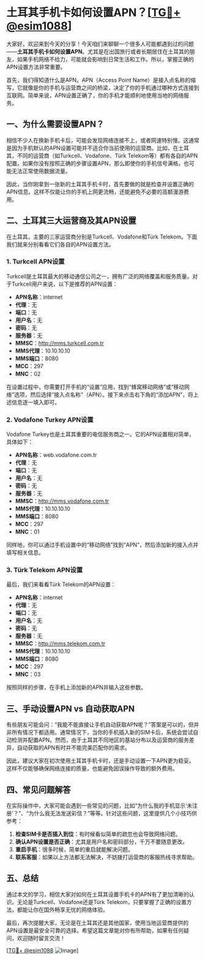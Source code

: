 # 土耳其手机卡如何设置APN？[[TG💪+ @esim1088](https://t.me/s/esim1088)]

大家好，欢迎来到今天的分享！今天咱们来聊聊一个很多人可能都遇到过的问题——**土耳其手机卡如何设置APN**。尤其是在出国旅行或者长期居住在土耳其的朋友，如果手机网络不给力，可能就会影响到日常生活和工作。所以，掌握正确的APN设置方法非常重要。

首先，我们得知道什么是APN。APN（Access Point Name）是接入点名称的缩写，它就像是你的手机与运营商之间的桥梁，决定了你的手机通过哪种方式连接到互联网。简单来说，APN设置正确了，你的手机才能顺利地使用当地的网络服务。

## 一、为什么需要设置APN？

相信不少人在换新手机卡后，可能会发现网络连接不上，或者网速特别慢。这通常是因为手机默认的APN设置可能并不适合你当前使用的运营商。比如，在土耳其，不同的运营商（如Turkcell、Vodafone、Türk Telekom等）都有各自的APN配置。如果你没有按照正确的步骤设置APN，那么即使你的手机信号满格，也可能无法正常使用数据流量。

因此，当你刚拿到一张新的土耳其手机卡时，首先要做的就是检查并设置正确的APN信息。这样不仅能让你的手机上网更流畅，还能避免不必要的高额漫游费用。

## 二、土耳其三大运营商及其APN设置

在土耳其，主要的三家运营商分别是Turkcell、Vodafone和Türk Telekom。下面我们就来分别看看它们各自的APN设置方法。

### 1. Turkcell APN设置

Turkcell是土耳其最大的移动通信公司之一，拥有广泛的网络覆盖和服务质量。对于Turkcell用户来说，以下是推荐的APN设置：

- **APN名称**：internet
- **代理**：无
- **端口**：无
- **用户名**：无
- **密码**：无
- **服务器**：无
- **MMSC**：http://mms.turkcell.com.tr
- **MMS代理**：10.10.10.10
- **MMS端口**：8080
- **MCC**：297
- **MNC**：02

在设置过程中，你需要打开手机的“设置”应用，找到“蜂窝移动网络”或“移动网络”选项，然后选择“接入点名称”（APN）。接下来点击右下角的“添加APN”，将上述信息逐一填入即可。

### 2. Vodafone Turkey APN设置

Vodafone Turkey也是土耳其重要的电信服务商之一。它的APN设置相对简单，具体如下：

- **APN名称**：web.vodafone.com.tr
- **代理**：无
- **端口**：无
- **用户名**：无
- **密码**：无
- **服务器**：无
- **MMSC**：http://mms.vodafone.com.tr
- **MMS代理**：10.10.10.10
- **MMS端口**：8080
- **MCC**：297
- **MNC**：01

同样地，你可以通过手机设置中的“移动网络”找到“APN”，然后添加新的接入点并填写相关信息。

### 3. Türk Telekom APN设置

最后，我们来看看Türk Telekom的APN设置：

- **APN名称**：internet
- **代理**：无
- **端口**：无
- **用户名**：无
- **密码**：无
- **服务器**：无
- **MMSC**：http://mms.telekom.com.tr
- **MMS代理**：10.10.10.10
- **MMS端口**：8080
- **MCC**：297
- **MNC**：03

按照同样的步骤，在手机上添加新的APN并输入这些参数。

## 三、手动设置APN vs 自动获取APN

有些朋友可能会问：“我能不能直接让手机自动获取APN呢？”答案是可以的，但并非所有情况下都适用。通常情况下，当你的手机插入新的SIM卡后，系统会尝试自动检测并配置APN。然而，由于土耳其不同地区的基站分布以及运营商的服务差异，自动获取的APN有时并不能完美匹配你的需求。

因此，建议大家在初次使用土耳其手机卡时，还是手动设置一下APN更为稳妥。这样不仅能够确保网络连接的质量，也能避免因误操作导致的额外费用。

## 四、常见问题解答

在实际操作中，大家可能会遇到一些常见的问题，比如“为什么我的手机显示‘未注册’？”、“为什么我无法发送彩信？”等等。针对这些问题，这里提供几个小技巧供参考：

1. **检查SIM卡是否插入到位**：有时候看似简单的疏忽也会导致网络问题。
2. **确认APN设置是否正确**：尤其是用户名和密码部分，千万不要随意更改。
3. **重启手机**：很多时候，简单的重启就能解决问题。
4. **联系客服**：如果以上方法都无法解决，不妨拨打运营商的客服热线寻求帮助。

## 五、总结

通过本文的学习，相信大家对如何在土耳其设置手机卡的APN有了更加清晰的认识。无论是Turkcell、Vodafone还是Türk Telekom，只要掌握了正确的设置方法，都能让你在国外畅享无忧的网络体验。

最后，再次提醒大家，无论是在土耳其还是其他国家，使用当地运营商提供的APN设置是最安全可靠的选择。希望这篇文章能对你有所帮助，如果有任何疑问，欢迎随时留言交流！

[[TG💪+ @esim1088](https://t.me/s/esim1088) ![Image](https://i.postimg.cc/4NQfJmqS/Snipaste-2025-05-13-00-14-12.png)]